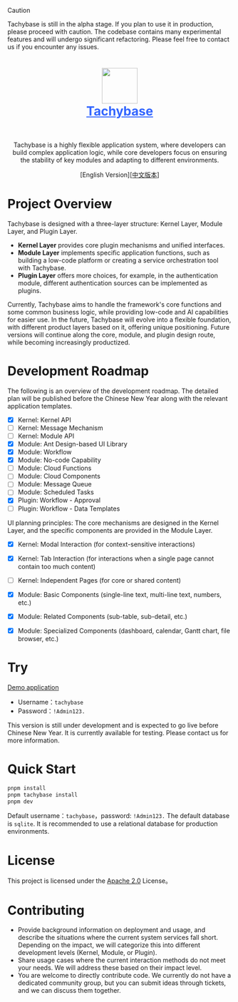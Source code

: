 > [!CAUTION]
> Tachybase is still in the alpha stage. If you plan to use it in production, please proceed with caution. The codebase contains many experimental features and will undergo significant refactoring. Please feel free to contact us if you encounter any issues.

<h1 align="center" style="border-bottom: none">
    <div>
        <a style="color:#36f" href="https://www.tachybase.com">
            <img src="https://tachybase-1321007335.cos.ap-shanghai.myqcloud.com/3733d6bd0a3376a93ba6180b32194369.png" width="80" />
            <br>
            Tachybase
        </a>
    </div>
</h1>

<br>

<p align="center">
  Tachybase is a highly flexible application system, where developers can build complex application logic, while core developers focus on ensuring the stability of key modules and adapting to different environments. 
</p>
<p align="center">
  [English Version][<a href="./README.md">中文版本</a>]
</p>

# Project Overview

Tachybase is designed with a three-layer structure: Kernel Layer, Module Layer, and Plugin Layer.

- __Kernel Layer__ provides core plugin mechanisms and unified interfaces.
- __Module Layer__ implements specific application functions, such as building a low-code platform or creating a service orchestration tool with Tachybase.
- __Plugin Layer__ offers more choices, for example, in the authentication module, different authentication sources can be implemented as plugins.

Currently, Tachybase aims to handle the framework's core functions and some common business logic, while providing low-code and AI capabilities for easier use. In the future, Tachybase will evolve into a flexible foundation, with different product layers based on it, offering unique positioning. Future versions will continue along the core, module, and plugin design route, while becoming increasingly productized.

# Development Roadmap

The following is an overview of the development roadmap. The detailed plan will be published before the Chinese New Year along with the relevant application templates.

- [x] Kernel: Kernel API
- [ ] Kernel: Message Mechanism
- [ ] Kernel: Module API
- [x] Module: Ant Design-based UI Library
- [x] Module: Workflow
- [x] Module: No-code Capability
- [ ] Module: Cloud Functions
- [ ] Module: Cloud Components
- [ ] Module: Message Queue
- [ ] Module: Scheduled Tasks
- [x] Plugin: Workflow - Approval
- [ ] Plugin: Workflow - Data Templates

UI planning principles: The core mechanisms are designed in the Kernel Layer, and the specific components are provided in the Module Layer.

- [x] Kernel: Modal Interaction (for context-sensitive interactions)
- [x] Kernel: Tab Interaction (for interactions when a single page cannot contain too much content)
- [ ] Kernel: Independent Pages (for core or shared content)
- [x] Module: Basic Components (single-line text, multi-line text, numbers, etc.)
- [x] Module: Related Components (sub-table, sub-detail, etc.)
- [x] Module: Specialized Components (dashboard, calendar, Gantt chart, file browser, etc.)


# Try

[Demo application](https://demos.tachybase.com/admin/628sp6la1mw) 

- Username：`tachybase` 
- Password：`!Admin123.`

This version is still under development and is expected to go live before Chinese New Year. It is currently available for testing. Please contact us for more information.

# Quick Start

```bash 
pnpm install
pnpm tachybase install
pnpm dev
```

Default username：`tachybase`，password: `!Admin123.`
The default database is `sqlite`. It is recommended to use a relational database for production environments.

# License

This project is licensed under the [Apache 2.0](LICENSE) License。

# Contributing

- Provide background information on deployment and usage, and describe the situations where the current system services fall short. Depending on the impact, we will categorize this into different development levels (Kernel, Module, or Plugin).
- Share usage cases where the current interaction methods do not meet your needs. We will address these based on their impact level.
- You are welcome to directly contribute code. We currently do not have a dedicated community group, but you can submit ideas through tickets, and we can discuss them together.
